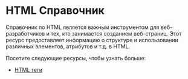 # HTML Справочник

Справочник по HTML является важным инструментом для веб-разработчиков и тех, кто занимается созданием веб-страниц. Этот ресурс предоставляет информацию о структуре и использовании различных элементов, атрибутов и т.д. в HTML.

Посетите следующие ресурсы, чтобы узнать больше:
- [HTML теги](HTML%20Tags/README.md)